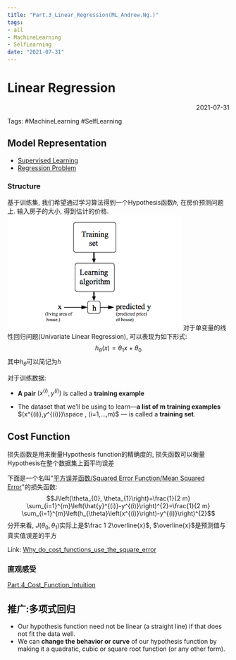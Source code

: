 ```yaml
---
title: "Part.3_Linear_Regression(ML_Andrew.Ng.)"
tags:
- all
- MachineLearning
- SelfLearning
date: "2021-07-31"
---
```

# Linear Regression

<div align="right"> 2021-07-31</div>

Tags: #MachineLearning #SelfLearning

## Model Representation
- [Supervised Learning](notes/2021/2021.8/Part.1_Supervised_Learning(ML_Andrew.Ng.).md)
- [Regression Problem](notes/2021/2021.8/Part.1_Supervised_Learning(ML_Andrew.Ng.).md#Regression)
### Structure
基于训练集, 我们希望通过学习算法得到一个Hypothesis函数$h$, 在房价预测问题上. 输入房子的大小, 得到估计的价格. 
![](notes/2021/2021.7/assets/img_2022-10-15-5.png)
对于单变量的线性回归问题(Univariate Linear Regression), 可以表现为如下形式:
$$ h_\theta(x)=\theta_1 x+\theta_0$$
其中$h_\theta$可以简记为$h$

对于训练数据:

- **A pair** $(x^{(i)} , y^{(i)} )$ is called a **training example**

- The dataset that we’ll be using to learn—**a list of m training examples** $(x^{(i)},y^{(i)})\space , (i=1,...,m)$ — is called a **training set**.


## Cost Function
损失函数是用来衡量Hypothesis function的精确度的, 损失函数可以衡量Hypothesis在整个数据集上面平均误差

下面是一个名叫"[平方误差函数/Squared Error Function/Mean Squared Error](notes/2021/2021.8/Mean_Squared_Error_均方误差.md)"的损失函数:
$$J\left(\theta_{0}, \theta_{1}\right)=\frac{1}{2 m} \sum_{i=1}^{m}\left(\hat{y}^{(i)}-y^{(i)}\right)^{2}=\frac{1}{2 m} \sum_{i=1}^{m}\left(h_{\theta}\left(x^{(i)}\right)-y^{(i)}\right)^{2}$$
分开来看, $J\left(\theta_{0}, \theta_{1}\right)$实际上是$\frac 1 2\overline{x}$, $\overline{x}$是预测值与真实值误差的平方

Link:
[Why_do_cost_functions_use_the_square_error](notes/2021/2021.8/Why_do_cost_functions_use_the_square_error.md)

### 直观感受
[Part.4_Cost_Function_Intuition](notes/2021/2021.8/Part.4_Cost_Function_Intuition(ML_Andrew.Ng.).md)

## 推广:多项式回归
- Our hypothesis function need not be linear (a straight line) if that does not fit the data well.
- We can **change the behavior or curve** of our hypothesis function by making it a quadratic, cubic or square root function (or any other form).